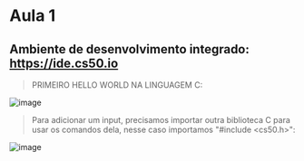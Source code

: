 # Aula 1 

## Ambiente de desenvolvimento integrado: https://ide.cs50.io

> PRIMEIRO HELLO WORLD NA LINGUAGEM C:
  
![image](https://user-images.githubusercontent.com/75676327/148661642-58e968b5-5a9b-4394-b0f8-e49c81aa09cd.png)

> Para adicionar um input, precisamos importar outra biblioteca C para usar os comandos dela, nesse caso importamos "#include <cs50.h>":

![image](https://user-images.githubusercontent.com/75676327/148663358-b28d014b-b111-47c8-8436-742ef6d74a08.png)

